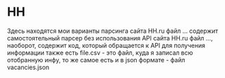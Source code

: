 # HH

Здесь находятся мои варианты парсинга сайта HH.ru
файл ... содержит самостоятельный парсер без использования API сайта HH.ru
файл ..., наоборот, содержит код, который обращается к API для получения информации
также есть file.csv - это файл, куда я записал всю отобранную инфу,
то же самое есть и в json формате - файл vacancies.json

